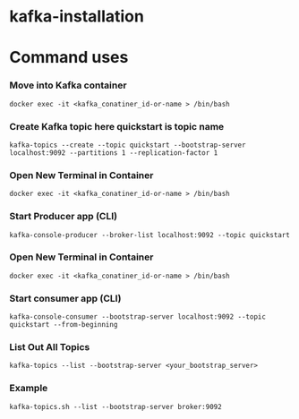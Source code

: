 # kafka-installation

# Command uses

### Move into Kafka container

`docker exec -it <kafka_conatiner_id-or-name > /bin/bash`

### Create Kafka topic here quickstart is topic name

`kafka-topics --create --topic quickstart --bootstrap-server localhost:9092 --partitions 1 --replication-factor 1`

### Open New Terminal in Container

`docker exec -it <kafka_conatiner_id-or-name > /bin/bash`

### Start Producer app (CLI)

`kafka-console-producer --broker-list localhost:9092 --topic quickstart`

### Open New Terminal in Container

`docker exec -it <kafka_conatiner_id-or-name > /bin/bash`

### Start consumer app (CLI)

`kafka-console-consumer --bootstrap-server localhost:9092 --topic quickstart --from-beginning`

### List Out All Topics 
```kafka-topics --list --bootstrap-server <your_bootstrap_server>```

### Example
```
kafka-topics.sh --list --bootstrap-server broker:9092

```

